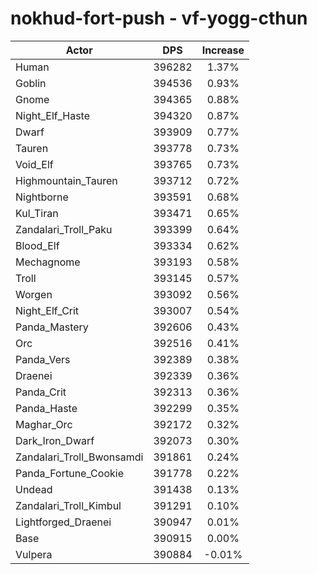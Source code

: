 # nokhud-fort-push - vf-yogg-cthun
| Actor | DPS | Increase |
|---|:---:|:---:|
|Human|396282|1.37%|
|Goblin|394536|0.93%|
|Gnome|394365|0.88%|
|Night_Elf_Haste|394320|0.87%|
|Dwarf|393909|0.77%|
|Tauren|393778|0.73%|
|Void_Elf|393765|0.73%|
|Highmountain_Tauren|393712|0.72%|
|Nightborne|393591|0.68%|
|Kul_Tiran|393471|0.65%|
|Zandalari_Troll_Paku|393399|0.64%|
|Blood_Elf|393334|0.62%|
|Mechagnome|393193|0.58%|
|Troll|393145|0.57%|
|Worgen|393092|0.56%|
|Night_Elf_Crit|393007|0.54%|
|Panda_Mastery|392606|0.43%|
|Orc|392516|0.41%|
|Panda_Vers|392389|0.38%|
|Draenei|392339|0.36%|
|Panda_Crit|392313|0.36%|
|Panda_Haste|392299|0.35%|
|Maghar_Orc|392172|0.32%|
|Dark_Iron_Dwarf|392073|0.30%|
|Zandalari_Troll_Bwonsamdi|391861|0.24%|
|Panda_Fortune_Cookie|391778|0.22%|
|Undead|391438|0.13%|
|Zandalari_Troll_Kimbul|391291|0.10%|
|Lightforged_Draenei|390947|0.01%|
|Base|390915|0.00%|
|Vulpera|390884|-0.01%|
